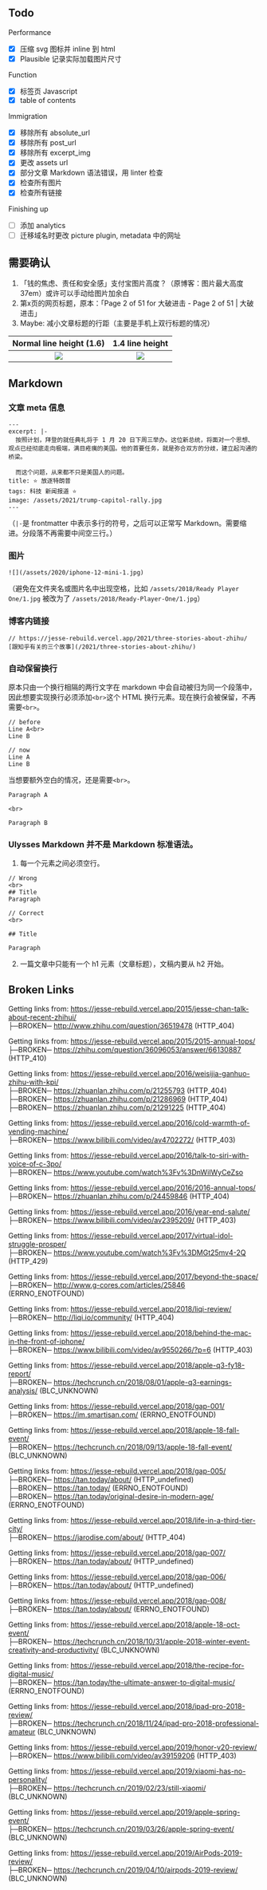 ## Todo

Performance
- [x] 压缩 svg 图标并 inline 到 html
- [x] Plausible 记录实际加载图片尺寸

Function
- [x] 标签页 Javascript
- [x] table of contents

Immigration
- [x] 移除所有 absolute_url
- [x] 移除所有 post_url
- [x] 移除所有 excerpt_img
- [x] 更改 assets url
- [x] 部分文章 Markdown 语法错误，用 linter 检查
- [x] 检查所有图片
- [x] 检查所有链接

Finishing up
- [ ] 添加 analytics
- [ ] 迁移域名时更改 picture plugin, metadata 中的网址

## 需要确认

1. 「钱的焦虑、责任和安全感」支付宝图片高度？（原博客：图片最大高度 37em）或许可以手动给图片加余白
2. 第x页的网页标题，原本：「Page 2 of 51 for 大破进击 - Page 2 of 51 | 大破进击」
3. Maybe: 减小文章标题的行距（主要是手机上双行标题的情况）

Normal line height (1.6)   |  1.4 line height
:-------------------------:|:-------------------------:
![](https://share.getcloudapp.com/L1udplOp/download/jesse-rebuild.vercel.app_2021_to-homepod-the-music-dna_(iPhone%20X).png)  |  ![](https://share.getcloudapp.com/kpuK5rN6/download/jesse-rebuild.vercel.app_2021_to-homepod-the-music-dna_(iPhone%20X)%20(1).png)

## Markdown

### 文章 meta 信息

```
---
excerpt: |-
  按照计划，拜登的就任典礼将于 1 月 20 日下周三举办。这位新总统，将面对一个思想、观点已经彻底走向极端，满目疮痍的美国。他的首要任务，就是弥合双方的分歧，建立起沟通的桥梁。

  而这个问题，从来都不只是美国人的问题。
title: ⭐️ 放逐特朗普
tags: 科技 新闻报道 ⭐️
image: /assets/2021/trump-capitol-rally.jpg
---
```

（`|-`是 frontmatter 中表示多行的符号，之后可以正常写 Markdown。需要缩进。分段落不再需要中间空三行。）

### 图片

```
![](/assets/2020/iphone-12-mini-1.jpg)
```
（避免在文件夹名或图片名中出现空格，比如 `/assets/2018/Ready Player One/1.jpg` 被改为了 `/assets/2018/Ready-Player-One/1.jpg`）

### 博客内链接

```
// https://jesse-rebuild.vercel.app/2021/three-stories-about-zhihu/
[跟知乎有关的三个故事](/2021/three-stories-about-zhihu/)
```

### 自动保留换行

原本只由一个换行相隔的两行文字在 markdown 中会自动被归为同一个段落中，因此想要实现换行必须添加`<br>`这个 HTML 换行元素。现在换行会被保留，不再需要`<br>`。

```
// before
Line A<br>
Line B

// now
Line A
Line B
```

当想要额外空白的情况，还是需要`<br>`。
```
Paragraph A

<br>

Paragraph B
```

### Ulysses Markdown 并不是 Markdown 标准语法。

1. 每一个元素之间必须空行。

```
// Wrong
<br>
## Title
Paragraph

// Correct
<br>

## Title

Paragraph
```

2. 一篇文章中只能有一个 h1 元素（文章标题），文稿内要从 h2 开始。

## Broken Links

Getting links from: https://jesse-rebuild.vercel.app/2015/jesse-chan-talk-about-recent-zhihui/  
├─BROKEN─ http://www.zhihu.com/question/36519478 (HTTP_404)

Getting links from: https://jesse-rebuild.vercel.app/2015/2015-annual-tops/  
├─BROKEN─ https://zhihu.com/question/36096053/answer/66130887 (HTTP_410)

Getting links from: https://jesse-rebuild.vercel.app/2016/weisijia-ganhuo-zhihu-with-kpi/  
├─BROKEN─ https://zhuanlan.zhihu.com/p/21255793 (HTTP_404)  
├─BROKEN─ https://zhuanlan.zhihu.com/p/21286969 (HTTP_404)  
├─BROKEN─ https://zhuanlan.zhihu.com/p/21291225 (HTTP_404)

Getting links from: https://jesse-rebuild.vercel.app/2016/cold-warmth-of-vending-machine/  
├─BROKEN─ https://www.bilibili.com/video/av4702272/ (HTTP_403)  

Getting links from: https://jesse-rebuild.vercel.app/2016/talk-to-siri-with-voice-of-c-3po/  
├─BROKEN─ https://www.youtube.com/watch%3Fv%3DnWiIWyCeZso

Getting links from: https://jesse-rebuild.vercel.app/2016/2016-annual-tops/  
├─BROKEN─ https://zhuanlan.zhihu.com/p/24459846 (HTTP_404)

Getting links from: https://jesse-rebuild.vercel.app/2016/year-end-salute/  
├─BROKEN─ https://www.bilibili.com/video/av2395209/ (HTTP_403)

Getting links from: https://jesse-rebuild.vercel.app/2017/virtual-idol-struggle-prosper/  
├─BROKEN─ https://www.youtube.com/watch%3Fv%3DMGt25mv4-2Q (HTTP_429)

Getting links from: https://jesse-rebuild.vercel.app/2017/beyond-the-space/  
├─BROKEN─ http://www.g-cores.com/articles/25846 (ERRNO_ENOTFOUND)

Getting links from: https://jesse-rebuild.vercel.app/2018/liqi-review/  
├─BROKEN─ http://liqi.io/community/ (HTTP_404)

Getting links from: https://jesse-rebuild.vercel.app/2018/behind-the-mac-in-the-front-of-iphone/  
├─BROKEN─ https://www.bilibili.com/video/av9550266/?p=6 (HTTP_403)

Getting links from: https://jesse-rebuild.vercel.app/2018/apple-q3-fy18-report/  
├─BROKEN─ https://techcrunch.cn/2018/08/01/apple-q3-earnings-analysis/ (BLC_UNKNOWN)

Getting links from: https://jesse-rebuild.vercel.app/2018/gap-001/  
├─BROKEN─ https://im.smartisan.com/ (ERRNO_ENOTFOUND)

Getting links from: https://jesse-rebuild.vercel.app/2018/apple-18-fall-event/  
├─BROKEN─ https://techcrunch.cn/2018/09/13/apple-18-fall-event/ (BLC_UNKNOWN)

Getting links from: https://jesse-rebuild.vercel.app/2018/gap-005/   
├─BROKEN─ https://tan.today/about/ (HTTP_undefined)  
├─BROKEN─ https://tan.today/ (ERRNO_ENOTFOUND)  
├─BROKEN─ https://tan.today/original-desire-in-modern-age/ (ERRNO_ENOTFOUND)

Getting links from: https://jesse-rebuild.vercel.app/2018/life-in-a-third-tier-city/  
├─BROKEN─ https://jarodise.com/about/ (HTTP_404)

Getting links from: https://jesse-rebuild.vercel.app/2018/gap-007/  
├─BROKEN─ https://tan.today/about/ (HTTP_undefined)

Getting links from: https://jesse-rebuild.vercel.app/2018/gap-006/  
├─BROKEN─ https://tan.today/about/ (HTTP_undefined)

Getting links from: https://jesse-rebuild.vercel.app/2018/gap-008/  
├─BROKEN─ https://tan.today/about/ (ERRNO_ENOTFOUND)

Getting links from: https://jesse-rebuild.vercel.app/2018/apple-18-oct-event/  
├─BROKEN─ https://techcrunch.cn/2018/10/31/apple-2018-winter-event-creativity-and-productivity/ (BLC_UNKNOWN)

Getting links from: https://jesse-rebuild.vercel.app/2018/the-recipe-for-digital-music/  
├─BROKEN─ https://tan.today/the-ultimate-answer-to-digital-music/ (ERRNO_ENOTFOUND)

Getting links from: https://jesse-rebuild.vercel.app/2018/ipad-pro-2018-review/  
├─BROKEN─ https://techcrunch.cn/2018/11/24/ipad-pro-2018-professional-amateur (BLC_UNKNOWN)

Getting links from: https://jesse-rebuild.vercel.app/2019/honor-v20-review/  
├─BROKEN─ https://www.bilibili.com/video/av39159206 (HTTP_403)

Getting links from: https://jesse-rebuild.vercel.app/2019/xiaomi-has-no-personality/  
├─BROKEN─ https://techcrunch.cn/2019/02/23/still-xiaomi/ (BLC_UNKNOWN)

Getting links from: https://jesse-rebuild.vercel.app/2019/apple-spring-event/  
├─BROKEN─ https://techcrunch.cn/2019/03/26/apple-spring-event/ (BLC_UNKNOWN)

Getting links from: https://jesse-rebuild.vercel.app/2019/AirPods-2019-review/  
├─BROKEN─ https://techcrunch.cn/2019/04/10/airpods-2019-review/ (BLC_UNKNOWN)
